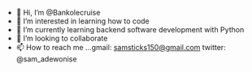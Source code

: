- 👋 Hi, I’m @Bankolecruise
- 👀 I’m interested in learning how to code
- 🌱 I’m currently learning backend software development with Python
- 💞️ I’m looking to collaborate
- 📫 How to reach me ...gmail: samsticks150@gmail.com  twitter: @sam_adewonise

<!---
Bankolecruise/Bankolecruise is a ✨ special ✨ repository because its `README.md` (this file) appears on your GitHub profile.
You can click the Preview link to take a look at your changes.
--->
